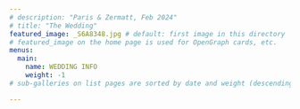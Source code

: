 ```yaml
---
# description: "Paris & Zermatt, Feb 2024"
# title: "The Wedding"
featured_image: _S6A8348.jpg # default: first image in this directory
# featured_image on the home page is used for OpenGraph cards, etc.
menus:
  main:
    name: WEDDING INFO
    weight: -1
# sub-galleries on list pages are sorted by date and weight (descending)

---
```

